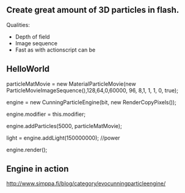 ## Create great amount of 3D particles in flash. ##

Qualities:
  * Depth of field
  * Image sequence
  * Fast as with actionscript can be


## HelloWorld ##

particleMatMovie = new MaterialParticleMovie(new ParticleMovieImageSequence(),128,64,0,60000, 96, 8,1, 1, 1, 0, true);

engine = new CunningParticleEngine(bit, new RenderCopyPixels());

engine.modifier = this.modifier;

engine.addParticles(5000, particleMatMovie);

light = engine.addLight(150000000); //power

engine.render();


## Engine in action ##
http://www.simppa.fi/blog/category/evocunningparticleengine/